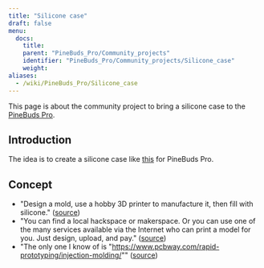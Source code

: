 ```yaml
---
title: "Silicone case"
draft: false
menu:
  docs:
    title:
    parent: "PineBuds_Pro/Community_projects"
    identifier: "PineBuds_Pro/Community_projects/Silicone_case"
    weight:
aliases:
  - /wiki/PineBuds_Pro/Silicone_case
---
```


This page is about the community project to bring a silicone case to the [PineBuds Pro](/documentation/PineBuds_Pro).

## Introduction

The idea is to create a silicone case like [this](https://www.amazon.com/dp/B0BGNBFY6Z) for PineBuds Pro.

## Concept

* "Design a mold, use a hobby 3D printer to manufacture it, then fill with silicone." ([source](https://matrix.to/#/!OGWEsuBXqiRfaqvtfm:matrix.org/$8FgCtx9jh2ZLnDFNvf2yN5nKMzv4V7XAn-zwuWKxfSM?via=matrix.org&via=tchncs.de&via=envs.net))
* "You can find a local hackspace or makerspace. Or you can use one of the many services available via the Internet who can print a model for you. Just design, upload, and pay." ([source](https://matrix.to/#/!OGWEsuBXqiRfaqvtfm:matrix.org/$TD5kfUkVLfx9Sbx5t0Z2oCsUTvmS0FPrwQn0Xrr5YiQ?via=matrix.org&via=tchncs.de&via=envs.net))
* "The only one I know of is "https://www.pcbway.com/rapid-prototyping/injection-molding/"" ([source](https://matrix.to/#/!jnYVOKPfUvfPXbQIpt:matrix.org/$sJ_QPEsqeSsJ8hRjgoZhZ9QwxpnslvOuBpT7SkSffAE?via=matrix.org&via=tchncs.de&via=matrix.ravenfieldsystems.com))
